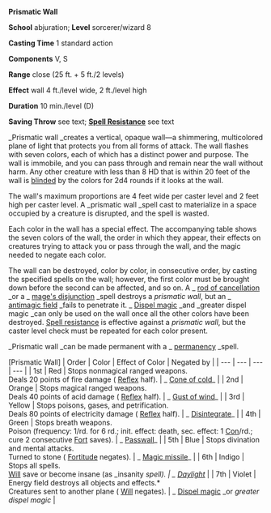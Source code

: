  **Prismatic Wall**

**School** abjuration; **Level** sorcerer/wizard 8

**Casting Time** 1 standard action

**Components** V, S

**Range** close (25 ft. + 5 ft./2 levels)

**Effect** wall 4 ft./level wide, 2 ft./level high

**Duration** 10 min./level (D)

**Saving Throw** see text; **[Spell Resistance](../glossary.md#_spell-resistance)** see text

_Prismatic wall _creates a vertical, opaque wall—a shimmering, multicolored plane of light that protects you from all forms of attack. The wall flashes with seven colors, each of which has a distinct power and purpose. The wall is immobile, and you can pass through and remain near the wall without harm. Any other creature with less than 8 HD that is within 20 feet of the wall is [blinded](../glossary.md#_blinded) by the colors for 2d4 rounds if it looks at the wall.

The wall's maximum proportions are 4 feet wide per caster level and 2 feet high per caster level. A _prismatic wall _spell cast to materialize in a space occupied by a creature is disrupted, and the spell is wasted.

Each color in the wall has a special effect. The accompanying table shows the seven colors of the wall, the order in which they appear, their effects on creatures trying to attack you or pass through the wall, and the magic needed to negate each color.

The wall can be destroyed, color by color, in consecutive order, by casting the specified spells on the wall; however, the first color must be brought down before the second can be affected, and so on. A _ [rod of cancellation](../magicItems/rods.md#_rod-of-cancellation) _or a _ [mage's disjunction](mageSDisjunction.md#_mage-s-disjunction) _spell destroys a _prismatic wall_, but an _ [antimagic field](antimagicField.md#_antimagic-field) _fails to penetrate it. _ [Dispel magic](dispelMagic.md#_dispel-magic) _and _greater dispel magic _can only be used on the wall once all the other colors have been destroyed. [Spell resistance](../glossary.md#_spell-resistance) is effective against a _prismatic wall_, but the caster level check must be repeated for each color present.

_Prismatic wall _can be made permanent with a _ [permanency](permanency.md#_permanency) _spell.

[Prismatic Wall]
| Order | Color | Effect of Color | Negated by |
| --- | --- | --- | --- |
| 1st | Red | Stops nonmagical ranged weapons.  
 Deals 20 points of fire damage ( [Reflex](../combat.md#_reflex) half). | _ [Cone of cold](coneOfCold.md#_cone-of-cold)_ |
| 2nd | Orange | Stops magical ranged weapons.  
Deals 40 points of acid damage ( [Reflex](../combat.md#_reflex) half). | _ [Gust of wind](gustOfWind.md#_gust-of-wind)_ |
| 3rd | Yellow | Stops poisons, gases, and petrification.  
Deals 80 points of electricity damage ( [Reflex](../combat.md#_reflex) half). | _ [Disintegrate](disintegrate.md#_disintegrate)_ |
| 4th | Green | Stops breath weapons.  
Poison (frequency: 1/rd. for 6 rd.; init. effect: death, sec. effect: 1 [Con](../gettingStarted.md#_constitution)/rd.; cure 2 consecutive [Fort](../combat.md#_fortitude) saves). | _ [Passwall](passwall.md#_passwall)_ |
| 5th | Blue | Stops divination and mental attacks.  
Turned to stone ( [Fortitude](../combat.md#_fortitude) negates). | _ [Magic missile](magicMissile.md#_magic-missile)_ |
| 6th | Indigo | Stops all spells.  
 [Will](../combat.md#_will) save or become insane (as _insanity _spell). | _ [Daylight](daylight.md#_daylight)_ |
| 7th | Violet | Energy field destroys all objects and effects.\*  
Creatures sent to another plane ( [Will](../combat.md#_will) negates). | _ [Dispel magic](dispelMagic.md#_dispel-magic) _or _greater dispel magic_ |

